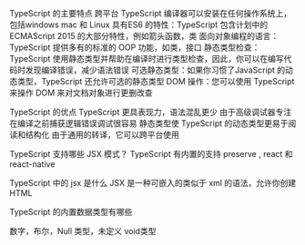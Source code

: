 TypeScript 的主要特点
跨平台 TypeScript 编译器可以安装在任何操作系统上，包括windows mac 和 Linux
具有ES6 的特性：TypeScript 包含计划中的 ECMAScript 2015 的大部分特性，例如箭头函数，类
面向对象编程的语言： TypeScript 提供多有的标准的 OOP 功能，如类，接口
静态类型检查：TypeScript 使用静态类型并帮助在编译时进行类型检查，因此，你可以在编写代码时发现编译错误，减少语法错误
可选静态类型：如果你习惯了JavaScript 的动态类型，TypeScript 还允许可选的静态类型
DOM 操作：您可以使用 TypeScript 来操作 DOM 来对文档对象进行更删改查

TypeScript 的优点
TypeScript 更具表现力，语法混乱更少
由于高级调试器专注在编译之前捕获逻辑错误调试很容易
静态类型使 TypeScript 的动态类型更易于阅读和结构化
由于通用的转译，它可以跨平台使用

TypeScript 支持哪些 JSX 模式？
TypeScript 有内置的支持 preserve , react 和 react-native

TypeScript 中的 jsx 是什么
JSX 是一种可嵌入的类似于 xml 的语法，允许你创建HTML 

TypeScript 的内置数据类型有哪些

数字，布尔，Null 类型，未定义 void类型